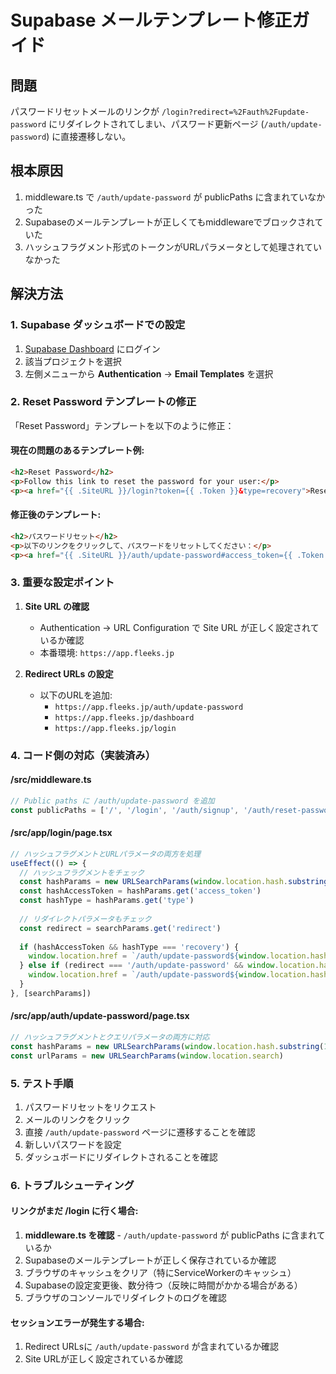 # Supabase メールテンプレート修正ガイド

## 問題
パスワードリセットメールのリンクが `/login?redirect=%2Fauth%2Fupdate-password` にリダイレクトされてしまい、パスワード更新ページ (`/auth/update-password`) に直接遷移しない。

## 根本原因
1. middleware.ts で `/auth/update-password` が publicPaths に含まれていなかった
2. Supabaseのメールテンプレートが正しくてもmiddlewareでブロックされていた
3. ハッシュフラグメント形式のトークンがURLパラメータとして処理されていなかった

## 解決方法

### 1. Supabase ダッシュボードでの設定

1. [Supabase Dashboard](https://app.supabase.com) にログイン
2. 該当プロジェクトを選択
3. 左側メニューから **Authentication** → **Email Templates** を選択

### 2. Reset Password テンプレートの修正

「Reset Password」テンプレートを以下のように修正：

#### 現在の問題のあるテンプレート例:
```html
<h2>Reset Password</h2>
<p>Follow this link to reset the password for your user:</p>
<p><a href="{{ .SiteURL }}/login?token={{ .Token }}&type=recovery">Reset Password</a></p>
```

#### 修正後のテンプレート:
```html
<h2>パスワードリセット</h2>
<p>以下のリンクをクリックして、パスワードをリセットしてください：</p>
<p><a href="{{ .SiteURL }}/auth/update-password#access_token={{ .Token }}&refresh_token={{ .RefreshToken }}&type=recovery">パスワードをリセット</a></p>
```

### 3. 重要な設定ポイント

1. **Site URL の確認**
   - Authentication → URL Configuration で Site URL が正しく設定されているか確認
   - 本番環境: `https://app.fleeks.jp`

2. **Redirect URLs の設定**
   - 以下のURLを追加:
     - `https://app.fleeks.jp/auth/update-password`
     - `https://app.fleeks.jp/dashboard`
     - `https://app.fleeks.jp/login`

### 4. コード側の対応（実装済み）

#### /src/middleware.ts
```typescript
// Public paths に /auth/update-password を追加
const publicPaths = ['/', '/login', '/auth/signup', '/auth/reset-password', '/auth/update-password', '/privacy', '/terms']
```

#### /src/app/login/page.tsx
```typescript
// ハッシュフラグメントとURLパラメータの両方を処理
useEffect(() => {
  // ハッシュフラグメントをチェック
  const hashParams = new URLSearchParams(window.location.hash.substring(1))
  const hashAccessToken = hashParams.get('access_token')
  const hashType = hashParams.get('type')
  
  // リダイレクトパラメータもチェック
  const redirect = searchParams.get('redirect')
  
  if (hashAccessToken && hashType === 'recovery') {
    window.location.href = `/auth/update-password${window.location.hash}`
  } else if (redirect === '/auth/update-password' && window.location.hash) {
    window.location.href = `/auth/update-password${window.location.hash}`
  }
}, [searchParams])
```

#### /src/app/auth/update-password/page.tsx
```typescript
// ハッシュフラグメントとクエリパラメータの両方に対応
const hashParams = new URLSearchParams(window.location.hash.substring(1))
const urlParams = new URLSearchParams(window.location.search)
```

### 5. テスト手順

1. パスワードリセットをリクエスト
2. メールのリンクをクリック
3. 直接 `/auth/update-password` ページに遷移することを確認
4. 新しいパスワードを設定
5. ダッシュボードにリダイレクトされることを確認

### 6. トラブルシューティング

#### リンクがまだ /login に行く場合:
1. **middleware.ts を確認** - `/auth/update-password` が publicPaths に含まれているか
2. Supabaseのメールテンプレートが正しく保存されているか確認
3. ブラウザのキャッシュをクリア（特にServiceWorkerのキャッシュ）
4. Supabaseの設定変更後、数分待つ（反映に時間がかかる場合がある）
5. ブラウザのコンソールでリダイレクトのログを確認

#### セッションエラーが発生する場合:
1. Redirect URLsに `/auth/update-password` が含まれているか確認
2. Site URLが正しく設定されているか確認